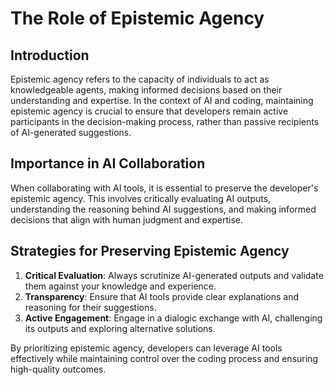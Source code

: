 # The Role of Epistemic Agency

## Introduction

Epistemic agency refers to the capacity of individuals to act as knowledgeable agents, making informed decisions based on their understanding and expertise. In the context of AI and coding, maintaining epistemic agency is crucial to ensure that developers remain active participants in the decision-making process, rather than passive recipients of AI-generated suggestions.

## Importance in AI Collaboration

When collaborating with AI tools, it is essential to preserve the developer's epistemic agency. This involves critically evaluating AI outputs, understanding the reasoning behind AI suggestions, and making informed decisions that align with human judgment and expertise.

## Strategies for Preserving Epistemic Agency

1. **Critical Evaluation**: Always scrutinize AI-generated outputs and validate them against your knowledge and experience.
2. **Transparency**: Ensure that AI tools provide clear explanations and reasoning for their suggestions.
3. **Active Engagement**: Engage in a dialogic exchange with AI, challenging its outputs and exploring alternative solutions.

By prioritizing epistemic agency, developers can leverage AI tools effectively while maintaining control over the coding process and ensuring high-quality outcomes.
